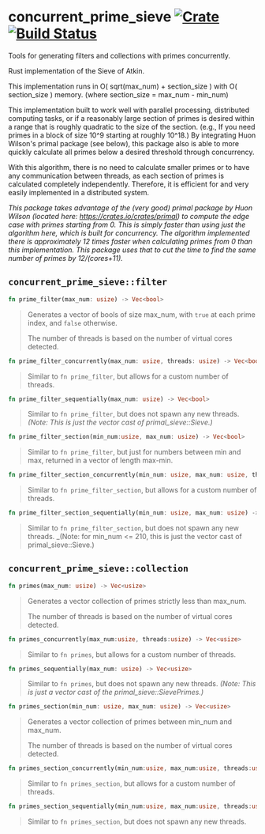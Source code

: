 
# concurrent_prime_sieve [![Crate](https://img.shields.io/crates/v/concurrent_prime_sieve.svg)](https://crates.io/crates/concurrent_prime_sieve) [![Build Status](https://travis-ci.org/FrogBomb/prime_sieve.svg?branch=master)](https://travis-ci.org/FrogBomb/prime_sieve)
Tools for generating filters and collections with primes concurrently.

Rust implementation of the Sieve of Atkin.

This implementation runs in O( sqrt(max_num) + section_size ) with O( section_size ) memory.
(where section_size = max_num - min_num)

This implementation built to work well with parallel processing, distributed computing tasks, or if a reasonably large section of primes is desired within a range that is roughly quadratic to the size of the section. (e.g., If you need primes in a block of size 10^9 starting at roughly 10^18.) By integrating Huon Wilson's primal package (see below), this package also is able to more quickly calculate all primes below a desired threshold through concurrency.

With this algorithm, there is no need to calculate smaller primes or to have any communication between threads, as each section of primes is calculated completely independently. Therefore, it is efficient for and very easily implemented in a distributed system.

*This package takes advantage of the (very good) primal package by Huon Wilson (located here: https://crates.io/crates/primal) to compute the edge case with primes starting from 0. This is simply faster than using just the algorithm here, which is built for concurrency. The algorithm implemented there is approximately 12 times faster when calculating primes from 0 than this implementation. This package uses that to cut the time to find the same number of primes by 12/(cores+11).*

## `concurrent_prime_sieve::filter`
```Rust
fn prime_filter(max_num: usize) -> Vec<bool>
```
>Generates a vector of bools of size max_num, with `true` at each prime index, and `false` otherwise.
>
>The number of threads is based on the number of virtual cores detected.

```Rust
fn prime_filter_concurrently(max_num: usize, threads: usize) -> Vec<bool>
```
>Similar to `fn prime_filter`, but allows for a custom number of threads.

```Rust
fn prime_filter_sequentially(max_num: usize) -> Vec<bool>
```
>Similar to `fn prime_filter`, but does not spawn any new threads.
> _(Note: This is just the vector cast of primal_sieve::Sieve.)_

```Rust
fn prime_filter_section(min_num:usize, max_num: usize) -> Vec<bool>
```
>Similar to `fn prime_filter`, but just for numbers between min and max, returned in a vector of length max-min.

```Rust
fn prime_filter_section_concurrently(min_num: usize, max_num: usize, threads: usize) -> Vec<bool>
```
>Similar to `fn prime_filter_section`, but allows for a custom number of threads.

```Rust
fn prime_filter_section_sequentially(min_num: usize, max_num: usize) -> Vec<bool>
```
>Similar to `fn prime_filter_section`, but does not spawn any new threads.
>_(Note: for min_num <= 210, this is just the vector cast of primal_sieve::Sieve.)

## `concurrent_prime_sieve::collection`
```Rust
fn primes(max_num: usize) -> Vec<usize>
```
>Generates a vector collection of primes strictly less than max_num.
>
>The number of threads is based on the number of virtual cores detected.

```Rust
fn primes_concurrently(max_num:usize, threads:usize) -> Vec<usize>
```
>Similar to `fn primes`, but allows for a custom number of threads.

```Rust
fn primes_sequentially(max_num: usize) -> Vec<usize>
```
>Similar to `fn primes`, but does not spawn any new threads.
> _(Note: This is just a vector cast of the primal_sieve::SievePrimes.)_

```Rust
fn primes_section(min_num: usize, max_num: usize) -> Vec<usize>
```
>Generates a vector collection of primes between min_num and max_num.
>
>The number of threads is based on the number of virtual cores detected.

```Rust
fn primes_section_concurrently(min_num:usize, max_num:usize, threads:usize) -> Vec<usize>
```
>Similar to `fn primes_section`, but allows for a custom number of threads.

```Rust
fn primes_section_sequentially(min_num:usize, max_num:usize, threads:usize) -> Vec<usize>
```
>Similar to `fn primes_section`, but does not spawn any new threads.
